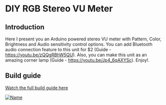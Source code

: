 DIY RGB Stereo VU Meter
==============

Introduction
----
Here I present you an Arduino powered stereo VU meter with Pattern, Color, Brightness and Audio sensitivity control options. You can add Bluetooth audio connection feature to this unit for $2 (Guide - https://youtu.be/zQQgRBhW5QU). Also, you can make this unit as an amazing corner lamp (Guide - https://youtu.be/Jp4_6qAXYSc). Enjoy!.

Build guide
----
[Watch the full build guide here](https://youtu.be/wiFLe3a0Yz8)

[![Name](https://img.youtube.com/vi/wiFLe3a0Yz8/maxresdefault.jpg)](https://youtu.be/wiFLe3a0Yz8)
